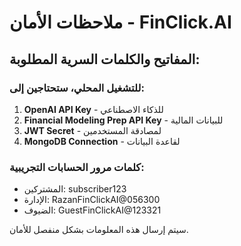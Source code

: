 # ملاحظات الأمان - FinClick.AI

## المفاتيح والكلمات السرية المطلوبة:

### للتشغيل المحلي، ستحتاجين إلى:

1. **OpenAI API Key** - للذكاء الاصطناعي
2. **Financial Modeling Prep API Key** - للبيانات المالية  
3. **JWT Secret** - لمصادقة المستخدمين
4. **MongoDB Connection** - لقاعدة البيانات

### كلمات مرور الحسابات التجريبية:
- المشتركين: subscriber123
- الإدارة: RazanFinClickAI@056300  
- الضيوف: GuestFinClickAI@123321

سيتم إرسال هذه المعلومات بشكل منفصل للأمان.